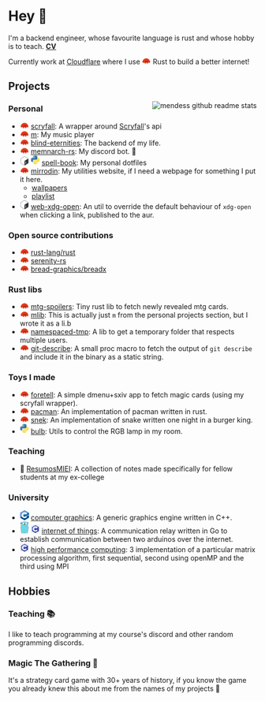 # Hey 👋

I'm a backend engineer, whose favourite language is rust and whose hobby is to
teach. **[CV](https://github.com/mendess/cv)**

Currently work at [Cloudflare](https://cloudflare.com/) where I use ![rust](assets/ferris-small.png) Rust to build a better internet!

## Projects

<img align="right" src="https://github-readme-stats.vercel.app/api?username=mendess&count_private=true&show_icons=true" alt="mendess github readme stats"/>

### Personal
- ![rust](assets/ferris-small.png) [scryfall](https://github.com/mendess/scryfall-rs): A wrapper around [Scryfall](https://scryfall.com)'s api
- ![rust](assets/ferris-small.png) [m](https://github.com/mendess/m): My music player
- ![rust](assets/ferris-small.png) [blind-eternities](https://github.com/mendess/blind-eternities): The backend of my life.
- ![rust](assets/ferris-small.png) [memnarch-rs](https://github.com/mendess/memnarch-rs): My discord bot. 🤖
- ![shell](assets/bash-small.png) ![python](assets/python-small.png) [spell-book](https://github.com/mendess/spell-book): My personal dotfiles
- ![rust](assets/ferris-small.png) [mirrodin](https://github.com/mendess/mirrodin): My utilities website, if I need a webpage for something I put it here.
    - [wallpapers](http://mendess.xyz/walls)
    - [playlist](http://mendess.xyz/playlist)
- ![shell](assets/bash-small.png) [web-xdg-open](https://github.com/mendess/web-xdg-open): An util to override the default behaviour of `xdg-open` when clicking a link, published to the aur.


### Open source contributions
- ![rust](assets/ferris-small.png) [rust-lang/rust](https://github.com/rust-lang/rust/pulls?q=author\%3Amendess+)
- ![rust](assets/ferris-small.png) [serenity-rs](https://github.com/serenity-rs/serenity/pulls?q=author\%3Amendess+)
- ![rust](assets/ferris-small.png) [bread-graphics/breadx](https://github.com/bread-graphics/breadx/pulls?q=author\%3Amendess+)

### Rust libs
- ![rust](assets/ferris-small.png) [mtg-spoilers](https://github.com/mendess/mtg-spoilers): Tiny rust lib to fetch newly revealed mtg cards.
- ![rust](assets/ferris-small.png) [mlib](https://github.com/mendess/m): This is actually just `m` from the personal projects section, but I wrote it as a li.b
- ![rust](assets/ferris-small.png) [namespaced-tmp](https://github.com/mendess/namespaced-tmp): A lib to get a temporary folder that respects multiple users.
- ![rust](assets/ferris-small.png) [git-describe](https://github.com/mendess/git-describe): A small proc macro to fetch the output of `git describe` and include it in the binary as a static string.


### Toys I made
- ![rust](assets/ferris-small.png) [foretell](https://github.com/mendess/foretell): A simple dmenu+sxiv app to fetch magic cards (using my scryfall wrapper).
- ![rust](assets/ferris-small.png) [pacman](https://github.com/mendess/rust-pacman): An implementation of pacman written in rust.
- ![rust](assets/ferris-small.png) [snek](https://github.com/mendess/snek): An implementation of snake written one night in a burger king.
- ![python](assets/python-small.png) [bulb](https://github.com/mendess/bulb): Utils to control the RGB lamp in my room.


### Teaching
- 📑 [ResumosMIEI](https://github.com/mendess/ResumosMIEI): A collection of notes made specifically for fellow students at my ex-college


### University
- ![cpp](assets/c++-small.png) [computer graphics](https://github.com/mendess/CG): A generic graphics engine written in C++.
- ![go](assets/gopher-small.png) ![c](assets/c-small.png) [internet of things](https://github.com/mendess/IoT): A communication relay written in Go to establish communication between two arduinos over the internet.
- ![c](assets/c-small.png) [high performance computing](https://github.com/mendess/CPD): 3 implementation of a particular matrix processing algorithm, first sequential, second using openMP and the third using MPI


## Hobbies

### Teaching 📚

I like to teach programming at my course's discord and other random programming discords.

### Magic The Gathering 🧙

It's a strategy card game with 30+ years of history, if you know the game you
already knew this about me from the names of my projects 👀

